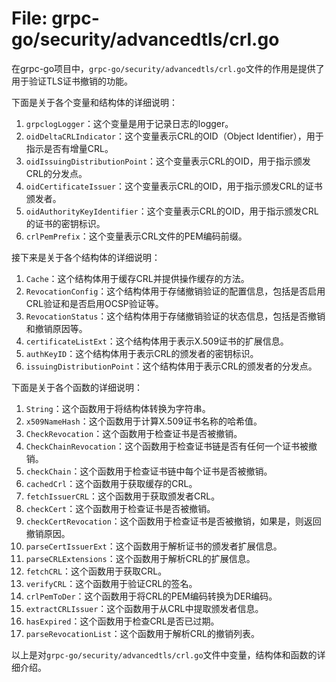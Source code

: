 # File: grpc-go/security/advancedtls/crl.go

在grpc-go项目中，`grpc-go/security/advancedtls/crl.go`文件的作用是提供了用于验证TLS证书撤销的功能。

下面是关于各个变量和结构体的详细说明：

1. `grpclogLogger`：这个变量是用于记录日志的logger。
2. `oidDeltaCRLIndicator`：这个变量表示CRL的OID（Object Identifier），用于指示是否有增量CRL。
3. `oidIssuingDistributionPoint`：这个变量表示CRL的OID，用于指示颁发CRL的分发点。
4. `oidCertificateIssuer`：这个变量表示CRL的OID，用于指示颁发CRL的证书颁发者。
5. `oidAuthorityKeyIdentifier`：这个变量表示CRL的OID，用于指示颁发CRL的证书的密钥标识。
6. `crlPemPrefix`：这个变量表示CRL文件的PEM编码前缀。

接下来是关于各个结构体的详细说明：

1. `Cache`：这个结构体用于缓存CRL并提供操作缓存的方法。
2. `RevocationConfig`：这个结构体用于存储撤销验证的配置信息，包括是否启用CRL验证和是否启用OCSP验证等。
3. `RevocationStatus`：这个结构体用于存储撤销验证的状态信息，包括是否撤销和撤销原因等。
4. `certificateListExt`：这个结构体用于表示X.509证书的扩展信息。
5. `authKeyID`：这个结构体用于表示CRL的颁发者的密钥标识。
6. `issuingDistributionPoint`：这个结构体用于表示CRL的颁发者的分发点。

下面是关于各个函数的详细说明：

1. `String`：这个函数用于将结构体转换为字符串。
2. `x509NameHash`：这个函数用于计算X.509证书名称的哈希值。
3. `CheckRevocation`：这个函数用于检查证书是否被撤销。
4. `CheckChainRevocation`：这个函数用于检查证书链是否有任何一个证书被撤销。
5. `checkChain`：这个函数用于检查证书链中每个证书是否被撤销。
6. `cachedCrl`：这个函数用于获取缓存的CRL。
7. `fetchIssuerCRL`：这个函数用于获取颁发者CRL。
8. `checkCert`：这个函数用于检查证书是否被撤销。
9. `checkCertRevocation`：这个函数用于检查证书是否被撤销，如果是，则返回撤销原因。
10. `parseCertIssuerExt`：这个函数用于解析证书的颁发者扩展信息。
11. `parseCRLExtensions`：这个函数用于解析CRL的扩展信息。
12. `fetchCRL`：这个函数用于获取CRL。
13. `verifyCRL`：这个函数用于验证CRL的签名。
14. `crlPemToDer`：这个函数用于将CRL的PEM编码转换为DER编码。
15. `extractCRLIssuer`：这个函数用于从CRL中提取颁发者信息。
16. `hasExpired`：这个函数用于检查CRL是否已过期。
17. `parseRevocationList`：这个函数用于解析CRL的撤销列表。

以上是对`grpc-go/security/advancedtls/crl.go`文件中变量，结构体和函数的详细介绍。

